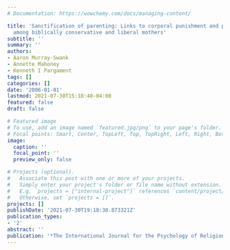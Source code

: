 ```yaml
---
# Documentation: https://wowchemy.com/docs/managing-content/

title: 'Sanctification of parenting: Links to corporal punishment and parental warmth
  among biblically conservative and liberal mothers'
subtitle: ''
summary: ''
authors:
- Aaron Murray-Swank
- Annette Mahoney
- Kenneth I Pargament
tags: []
categories: []
date: '2006-01-01'
lastmod: 2021-07-30T15:18:40-04:00
featured: false
draft: false

# Featured image
# To use, add an image named `featured.jpg/png` to your page's folder.
# Focal points: Smart, Center, TopLeft, Top, TopRight, Left, Right, BottomLeft, Bottom, BottomRight.
image:
  caption: ''
  focal_point: ''
  preview_only: false

# Projects (optional).
#   Associate this post with one or more of your projects.
#   Simply enter your project's folder or file name without extension.
#   E.g. `projects = ["internal-project"]` references `content/project/deep-learning/index.md`.
#   Otherwise, set `projects = []`.
projects: []
publishDate: '2021-07-30T19:18:38.873321Z'
publication_types:
- '2'
abstract: ''
publication: '*The International Journal for the Psychology of Religion*'
---
```


